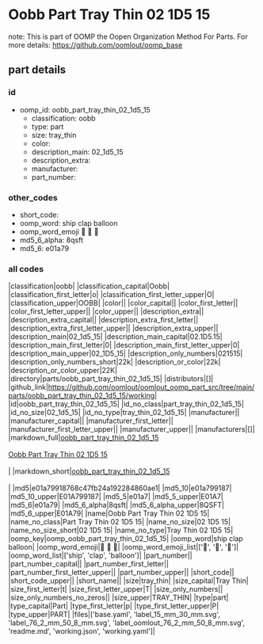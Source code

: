 # Oobb Part Tray Thin 02 1D5 15  

note: This is part of OOMP the Oopen Organization Method For Parts. For more details: https://github.com/oomlout/oomp_base

##  part details





### id
* oomp_id: oobb_part_tray_thin_02_1d5_15
  * classification: oobb
  * type: part
  * size: tray_thin
  * color: 
  * description_main: 02_1d5_15
  * description_extra: 
  * manufacturer: 
  * part_number: 

### other_codes
* short_code: 
* oomp_word: ship clap balloon
* oomp_word_emoji :ship: :clap: :balloon:
* md5_6_alpha: 8qsft
* md5_6: e01a79

### all codes 
|classification|oobb|
|classification_capital|Oobb|
|classification_first_letter|o|
|classification_first_letter_upper|O|
|classification_upper|OOBB|
|color||
|color_capital||
|color_first_letter||
|color_first_letter_upper||
|color_upper||
|description_extra||
|description_extra_capital||
|description_extra_first_letter||
|description_extra_first_letter_upper||
|description_extra_upper||
|description_main|02_1d5_15|
|description_main_capital|02.1D5.15|
|description_main_first_letter|0|
|description_main_first_letter_upper|0|
|description_main_upper|02_1D5_15|
|description_only_numbers|021515|
|description_only_numbers_short|22k|
|description_or_color|22k|
|description_or_color_upper|22K|
|directory|parts/oobb_part_tray_thin_02_1d5_15|
|distributors|[]|
|github_link|https://github.com/oomlout/oomlout_oomp_part_src/tree/main/parts/oobb_part_tray_thin_02_1d5_15/working|
|id|oobb_part_tray_thin_02_1d5_15|
|id_no_class|part_tray_thin_02_1d5_15|
|id_no_size|02_1d5_15|
|id_no_type|tray_thin_02_1d5_15|
|manufacturer||
|manufacturer_capital||
|manufacturer_first_letter||
|manufacturer_first_letter_upper||
|manufacturer_upper||
|manufacturers|[]|
|markdown_full|[oobb_part_tray_thin_02_1d5_15](https://github.com/oomlout/oomlout_oomp_part_src/tree/main/parts/oobb_part_tray_thin_02_1d5_15/working)<br>[](https://github.com/oomlout/oomlout_oomp_part_src/tree/main/parts/oobb_part_tray_thin_02_1d5_15/working)<br>[Oobb Part Tray Thin 02 1D5 15](https://github.com/oomlout/oomlout_oomp_part_src/tree/main/parts/oobb_part_tray_thin_02_1d5_15/working)<br><br>|
|markdown_short|[oobb_part_tray_thin_02_1d5_15](https://github.com/oomlout/oomlout_oomp_part_src/tree/main/parts/oobb_part_tray_thin_02_1d5_15/working)<br><br>|
|md5|e01a79918768c47fb24a192284860ae1|
|md5_10|e01a799187|
|md5_10_upper|E01A799187|
|md5_5|e01a7|
|md5_5_upper|E01A7|
|md5_6|e01a79|
|md5_6_alpha|8qsft|
|md5_6_alpha_upper|8QSFT|
|md5_6_upper|E01A79|
|name|Oobb Part Tray Thin 02 1D5 15|
|name_no_class|Part Tray Thin 02 1D5 15|
|name_no_size|02 1D5 15|
|name_no_size_short|02 1D5 15|
|name_no_type|Tray Thin 02 1D5 15|
|oomp_key|oomp_oobb_part_tray_thin_02_1d5_15|
|oomp_word|ship clap balloon|
|oomp_word_emoji|:ship: :clap: :balloon:|
|oomp_word_emoji_list|[':ship:', ':clap:', ':balloon:']|
|oomp_word_list|['ship', 'clap', 'balloon']|
|part_number||
|part_number_capital||
|part_number_first_letter||
|part_number_first_letter_upper||
|part_number_upper||
|short_code||
|short_code_upper||
|short_name||
|size|tray_thin|
|size_capital|Tray Thin|
|size_first_letter|t|
|size_first_letter_upper|T|
|size_only_numbers||
|size_only_numbers_no_zeros||
|size_upper|TRAY_THIN|
|type|part|
|type_capital|Part|
|type_first_letter|p|
|type_first_letter_upper|P|
|type_upper|PART|
|files|['base.yaml', 'label_15_mm_30_mm.svg', 'label_76_2_mm_50_8_mm.svg', 'label_oomlout_76_2_mm_50_8_mm.svg', 'readme.md', 'working.json', 'working.yaml']|
